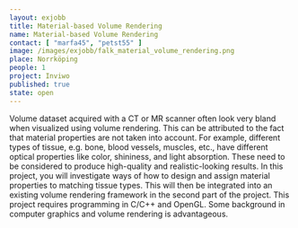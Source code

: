 ```yaml
---
layout: exjobb
title: Material-based Volume Rendering
name: Material-based Volume Rendering
contact: [ "marfa45", "petst55" ]
image: /images/exjobb/falk_material_volume_rendering.png
place: Norrköping
people: 1
project: Inviwo
published: true
state: open
---
```


Volume dataset acquired with a CT or MR scanner often look very bland when visualized using volume rendering. This can be attributed to the fact that material properties are not taken into account. For example, different types of tissue, e.g. bone, blood vessels, muscles, etc., have different optical properties like color, shininess, and light absorption. These need to be considered to produce high-quality and realistic-looking results.
In this project, you will investigate ways of how to design and assign material properties to matching tissue types. This will then be integrated into an existing volume rendering framework in the second part of the project. This project requires programming in C/C++ and OpenGL. Some background in computer graphics and volume rendering is advantageous.
